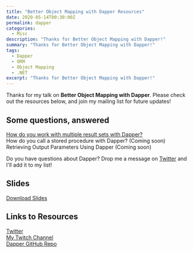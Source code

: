 ```yaml
---
title: "Better Object Mapping with Dapper Resources"
date: 2020-05-14T00:30:00Z
permalink: dapper
categories:
  - Misc
description: "Thanks for Better Object Mapping with Dapper!"
summary: "Thanks for Better Object Mapping with Dapper!"
tags:
  - Dapper
  - ORM
  - Object Mapping
  - .NET
excerpt: "Thanks for Better Object Mapping with Dapper!"
---
```


Thanks for my talk on **Better Object Mapping with Dapper**.  Please check out the resources below, and join my mailing list for future updates!

## Some questions, answered

[How do you work with multiple result sets with Dapper?](/dapper-stored-procedures)  
How do you call a stored procedure with Dapper? (Coming soon)  
Retrieving Output Parameters Using Dapper (Coming soon)  


Do you have questions about Dapper?  Drop me a message on [Twitter](https://twitter.com/1kevgriff) and I'll add it to my list!  

## Slides

[Download Slides](/pdfs/BetterObjectMappingInDotNetWithDapper_20200514.pdf)

## Links to Resources

[Twitter](https://twitter.com/1kevgriff)  
[My Twitch Channel](https://www.twitch.tv/1kevgriff)  
[Dapper GitHub Repo](https://github.com/DapperLib/Dapper)  

